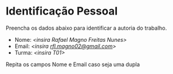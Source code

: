 # Identificação Pessoal

Preencha os dados abaixo para identificar a autoria do trabalho.

- Nome: *\<insira Rafael Magno Freitas Nunes>*
- Email: *\<insira rfl.magno02@gmail.com>*
- Turma: *\<insira T01>*

Repita os campos Nome e Email caso seja uma dupla
